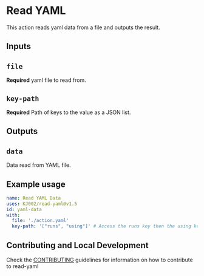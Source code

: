 # Read YAML

This action reads yaml data from a file and outputs the result.

## Inputs

## `file`

**Required** yaml file to read from.

## `key-path`

**Required** Path of keys to the value as a JSON list.

## Outputs

## `data`

Data read from YAML file.

## Example usage

``` yaml
name: Read YAML Data
uses: KJ002/read-yaml@v1.5
id: yaml-data
with:
  file: './action.yaml'
  key-path: '["runs", "using"]' # Access the runs key then the using key and retuns the value.
```

## Contributing and Local Development
Check the [CONTRIBUTING](./CONTRIBUTING.md) guidelines for information on how to contribute
to read-yaml

